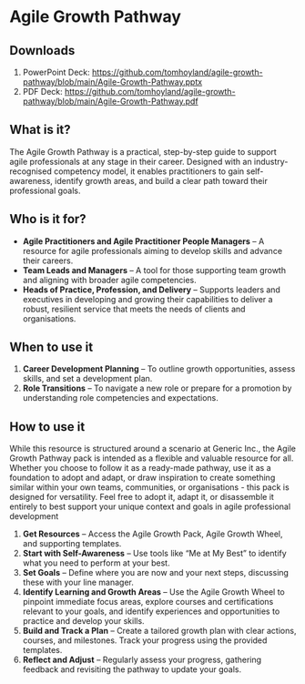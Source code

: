 # Agile Growth Pathway

## Downloads
1. PowerPoint Deck: https://github.com/tomhoyland/agile-growth-pathway/blob/main/Agile-Growth-Pathway.pptx
2. PDF Deck: https://github.com/tomhoyland/agile-growth-pathway/blob/main/Agile-Growth-Pathway.pdf

## What is it?
The Agile Growth Pathway is a practical, step-by-step guide to support agile professionals at any stage in their career. Designed with an industry-recognised competency model, it enables practitioners to gain self-awareness, identify growth areas, and build a clear path toward their professional goals.

## Who is it for?
- **Agile Practitioners and Agile Practitioner People Managers** – A resource for agile professionals aiming to develop skills and advance their careers.
- **Team Leads and Managers** – A tool for those supporting team growth and aligning with broader agile competencies.
- **Heads of Practice, Profession, and Delivery** – Supports leaders and executives in developing and growing their capabilities to deliver a robust, resilient service that meets the needs of clients and organisations.

## When to use it
1. **Career Development Planning** – To outline growth opportunities, assess skills, and set a development plan.
2. **Role Transitions** – To navigate a new role or prepare for a promotion by understanding role competencies and expectations.

## How to use it
While this resource is structured around a scenario at Generic Inc., the Agile Growth Pathway pack is intended as a flexible and valuable resource for all. Whether you choose to follow it as a ready-made pathway, use it as a foundation to adopt and adapt, or draw inspiration to create something similar within your own teams, communities, or organisations - this pack is designed for versatility. Feel free to adopt it, adapt it, or disassemble it entirely to best support your unique context and goals in agile professional development

1. **Get Resources** – Access the Agile Growth Pack, Agile Growth Wheel, and supporting templates.
2. **Start with Self-Awareness** – Use tools like “Me at My Best” to identify what you need to perform at your best.
3. **Set Goals** – Define where you are now and your next steps, discussing these with your line manager.
4. **Identify Learning and Growth Areas** – Use the Agile Growth Wheel to pinpoint immediate focus areas, explore courses and certifications relevant to your goals, and identify experiences and opportunities to practice and develop your skills. 
5. **Build and Track a Plan** – Create a tailored growth plan with clear actions, courses, and milestones. Track your progress using the provided templates.
6. **Reflect and Adjust** – Regularly assess your progress, gathering feedback and revisiting the pathway to update your goals.
